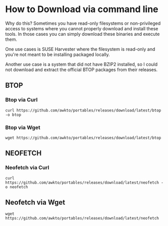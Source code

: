 # How to Download via command line

Why do this? Sometimes you have read-only filesystems or non-privileged access to systems where you cannot properly download and install these tools. In those cases you can simply download these binaries and execute them.

One use cases is SUSE Harvester where the filesystem is read-only and you're not meant to be installing packaged locally.

Another use case is a system that did not have BZIP2 installed, so I could not download and extract the official BTOP packages from their releases.

## BTOP

### Btop via Curl
```
curl https://github.com/awkto/portables/releases/download/latest/btop -o btop
```

### Btop via Wget
```
wget https://github.com/awkto/portables/releases/download/latest/btop
```

## NEOFETCH
### Neofetch via Curl
```
curl https://github.com/awkto/portables/releases/download/latest/neofetch -o neofetch
```

## Neofetch via Wget
```
wget https://github.com/awkto/portables/releases/download/latest/neofetch
```
